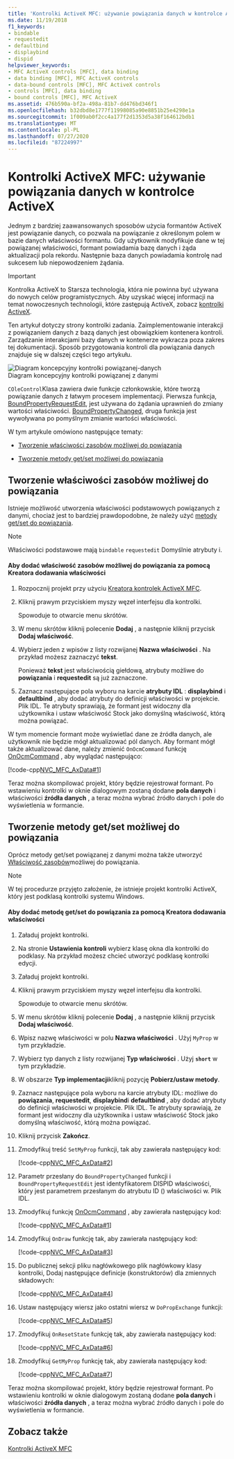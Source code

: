 ```yaml
---
title: 'Kontrolki ActiveX MFC: używanie powiązania danych w kontrolce ActiveX'
ms.date: 11/19/2018
f1_keywords:
- bindable
- requestedit
- defaultbind
- displaybind
- dispid
helpviewer_keywords:
- MFC ActiveX controls [MFC], data binding
- data binding [MFC], MFC ActiveX controls
- data-bound controls [MFC], MFC ActiveX controls
- controls [MFC], data binding
- bound controls [MFC], MFC ActiveX
ms.assetid: 476b590a-bf2a-498a-81b7-dd476bd346f1
ms.openlocfilehash: b32dbd8e1777f11998085a90e8851b25e4298e1a
ms.sourcegitcommit: 1f009ab0f2cc4a177f2d1353d5a38f164612bdb1
ms.translationtype: MT
ms.contentlocale: pl-PL
ms.lasthandoff: 07/27/2020
ms.locfileid: "87224997"
---
```

# <a name="mfc-activex-controls-using-data-binding-in-an-activex-control"></a>Kontrolki ActiveX MFC: używanie powiązania danych w kontrolce ActiveX

Jednym z bardziej zaawansowanych sposobów użycia formantów ActiveX jest powiązanie danych, co pozwala na powiązanie z określonym polem w bazie danych właściwości formantu. Gdy użytkownik modyfikuje dane w tej powiązanej właściwości, formant powiadamia bazę danych i żąda aktualizacji pola rekordu. Następnie baza danych powiadamia kontrolę nad sukcesem lub niepowodzeniem żądania.

>[!IMPORTANT]
> Kontrolka ActiveX to Starsza technologia, która nie powinna być używana do nowych celów programistycznych. Aby uzyskać więcej informacji na temat nowoczesnych technologii, które zastępują ActiveX, zobacz [kontrolki ActiveX](activex-controls.md).

Ten artykuł dotyczy strony kontrolki zadania. Zaimplementowanie interakcji z powiązaniem danych z bazą danych jest obowiązkiem kontenera kontroli. Zarządzanie interakcjami bazy danych w kontenerze wykracza poza zakres tej dokumentacji. Sposób przygotowania kontroli dla powiązania danych znajduje się w dalszej części tego artykułu.

![Diagram koncepcyjny kontrolki powiązanej&#45;danych](../mfc/media/vc374v1.gif "Diagram koncepcyjny kontrolki powiązanej&#45;danych") <br/>
Diagram koncepcyjny kontrolki powiązanej z danymi

`COleControl`Klasa zawiera dwie funkcje członkowskie, które tworzą powiązanie danych z łatwym procesem implementacji. Pierwsza funkcja, [BoundPropertyRequestEdit](reference/colecontrol-class.md#boundpropertyrequestedit), jest używana do żądania uprawnień do zmiany wartości właściwości. [BoundPropertyChanged](reference/colecontrol-class.md#boundpropertychanged), druga funkcja jest wywoływana po pomyślnym zmianie wartości właściwości.

W tym artykule omówiono następujące tematy:

- [Tworzenie właściwości zasobów możliwej do powiązania](#vchowcreatingbindablestockproperty)

- [Tworzenie metody get/set możliwej do powiązania](#vchowcreatingbindablegetsetmethod)

## <a name="creating-a-bindable-stock-property"></a><a name="vchowcreatingbindablestockproperty"></a>Tworzenie właściwości zasobów możliwej do powiązania

Istnieje możliwość utworzenia właściwości podstawowych powiązanych z danymi, chociaż jest to bardziej prawdopodobne, że należy użyć [metody get/set do powiązania](#vchowcreatingbindablegetsetmethod).

> [!NOTE]
> Właściwości podstawowe mają `bindable` `requestedit` Domyślnie atrybuty i.

#### <a name="to-add-a-bindable-stock-property-using-the-add-property-wizard"></a>Aby dodać właściwość zasobów możliwej do powiązania za pomocą Kreatora dodawania właściwości

1. Rozpocznij projekt przy użyciu [Kreatora kontrolek ActiveX MFC](reference/mfc-activex-control-wizard.md).

1. Kliknij prawym przyciskiem myszy węzeł interfejsu dla kontrolki.

   Spowoduje to otwarcie menu skrótów.

1. W menu skrótów kliknij polecenie **Dodaj** , a następnie kliknij przycisk **Dodaj właściwość**.

1. Wybierz jeden z wpisów z listy rozwijanej **Nazwa właściwości** . Na przykład możesz zaznaczyć **tekst**.

   Ponieważ **tekst** jest właściwością giełdową, atrybuty możliwe do **powiązania** i **requestedit** są już zaznaczone.

1. Zaznacz następujące pola wyboru na karcie **atrybuty IDL** : **displaybind** i **defaultbind** , aby dodać atrybuty do definicji właściwości w projekcie. Plik IDL. Te atrybuty sprawiają, że formant jest widoczny dla użytkownika i ustaw właściwość Stock jako domyślną właściwość, którą można powiązać.

W tym momencie formant może wyświetlać dane ze źródła danych, ale użytkownik nie będzie mógł aktualizować pól danych. Aby formant mógł także aktualizować dane, należy zmienić `OnOcmCommand` funkcję [OnOcmCommand](mfc-activex-controls-subclassing-a-windows-control.md) , aby wyglądać następująco:

[!code-cpp[NVC_MFC_AxData#1](codesnippet/cpp/mfc-activex-controls-using-data-binding-in-an-activex-control_1.cpp)]

Teraz można skompilować projekt, który będzie rejestrował formant. Po wstawieniu kontrolki w oknie dialogowym zostaną dodane **pola danych** i właściwości **źródła danych** , a teraz można wybrać źródło danych i pole do wyświetlenia w formancie.

## <a name="creating-a-bindable-getset-method"></a><a name="vchowcreatingbindablegetsetmethod"></a>Tworzenie metody get/set możliwej do powiązania

Oprócz metody get/set powiązanej z danymi można także utworzyć [Właściwość zasobów](#vchowcreatingbindablestockproperty)możliwej do powiązania.

> [!NOTE]
> W tej procedurze przyjęto założenie, że istnieje projekt kontrolki ActiveX, który jest podklasą kontrolki systemu Windows.

#### <a name="to-add-a-bindable-getset-method-using-the-add-property-wizard"></a>Aby dodać metodę get/set do powiązania za pomocą Kreatora dodawania właściwości

1. Załaduj projekt kontrolki.

1. Na stronie **Ustawienia kontroli** wybierz klasę okna dla kontrolki do podklasy. Na przykład możesz chcieć utworzyć podklasę kontrolki edycji.

1. Załaduj projekt kontrolki.

1. Kliknij prawym przyciskiem myszy węzeł interfejsu dla kontrolki.

   Spowoduje to otwarcie menu skrótów.

1. W menu skrótów kliknij polecenie **Dodaj** , a następnie kliknij przycisk **Dodaj właściwość**.

1. Wpisz nazwę właściwości w polu **Nazwa właściwości** . Użyj `MyProp` w tym przykładzie.

1. Wybierz typ danych z listy rozwijanej **Typ właściwości** . Użyj **`short`** w tym przykładzie.

1. W obszarze **Typ implementacji**kliknij pozycję **Pobierz/ustaw metody**.

1. Zaznacz następujące pola wyboru na karcie atrybuty IDL: możliwe do **powiązania**, **requestedit**, **displaybind**i **defaultbind** , aby dodać atrybuty do definicji właściwości w projekcie. Plik IDL. Te atrybuty sprawiają, że formant jest widoczny dla użytkownika i ustaw właściwość Stock jako domyślną właściwość, którą można powiązać.

1. Kliknij przycisk **Zakończ**.

1. Zmodyfikuj treść `SetMyProp` funkcji, tak aby zawierała następujący kod:

   [!code-cpp[NVC_MFC_AxData#2](codesnippet/cpp/mfc-activex-controls-using-data-binding-in-an-activex-control_2.cpp)]

1. Parametr przesłany do `BoundPropertyChanged` funkcji i `BoundPropertyRequestEdit` jest identyfikatorem DISPID właściwości, który jest parametrem przesłanym do atrybutu ID () właściwości w. Plik IDL.

1. Zmodyfikuj funkcję [OnOcmCommand](mfc-activex-controls-subclassing-a-windows-control.md) , aby zawierała następujący kod:

   [!code-cpp[NVC_MFC_AxData#1](codesnippet/cpp/mfc-activex-controls-using-data-binding-in-an-activex-control_1.cpp)]

1. Zmodyfikuj `OnDraw` funkcję tak, aby zawierała następujący kod:

   [!code-cpp[NVC_MFC_AxData#3](codesnippet/cpp/mfc-activex-controls-using-data-binding-in-an-activex-control_3.cpp)]

1. Do publicznej sekcji pliku nagłówkowego plik nagłówkowy klasy kontrolki, Dodaj następujące definicje (konstruktorów) dla zmiennych składowych:

   [!code-cpp[NVC_MFC_AxData#4](codesnippet/cpp/mfc-activex-controls-using-data-binding-in-an-activex-control_4.h)]

1. Ustaw następujący wiersz jako ostatni wiersz w `DoPropExchange` funkcji:

   [!code-cpp[NVC_MFC_AxData#5](codesnippet/cpp/mfc-activex-controls-using-data-binding-in-an-activex-control_5.cpp)]

1. Zmodyfikuj `OnResetState` funkcję tak, aby zawierała następujący kod:

   [!code-cpp[NVC_MFC_AxData#6](codesnippet/cpp/mfc-activex-controls-using-data-binding-in-an-activex-control_6.cpp)]

1. Zmodyfikuj `GetMyProp` funkcję tak, aby zawierała następujący kod:

   [!code-cpp[NVC_MFC_AxData#7](codesnippet/cpp/mfc-activex-controls-using-data-binding-in-an-activex-control_7.cpp)]

Teraz można skompilować projekt, który będzie rejestrował formant. Po wstawieniu kontrolki w oknie dialogowym zostaną dodane **pola danych** i właściwości **źródła danych** , a teraz można wybrać źródło danych i pole do wyświetlenia w formancie.

## <a name="see-also"></a>Zobacz także

[Kontrolki ActiveX MFC](mfc-activex-controls.md)
